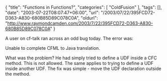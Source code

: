 {
	"title": "Functions in Functions?",
	"categories": [
		"ColdFusion"
	],
	"tags": [],
	"date": "2003-07-22T08:07:47+06:00",
	"url": "/2003/07/22/395FCD72-D363-A830-680B85D89C078C0A",
	"oldurl": "http://www.raymondcamden.com/2003/7/22/395FCD72-D363-A830-680B85D89C078C0A"
}

A user on cf-talk ran across an odd bug today. The error was:

Unable to complete CFML to Java translation.

What was the problem? He had simply tried to define a UDF inside a CFC method. This is not allowed. The same applies to trying to define a UDF inside another UDF. The fix was simple - move the UDF declaration outside the method.